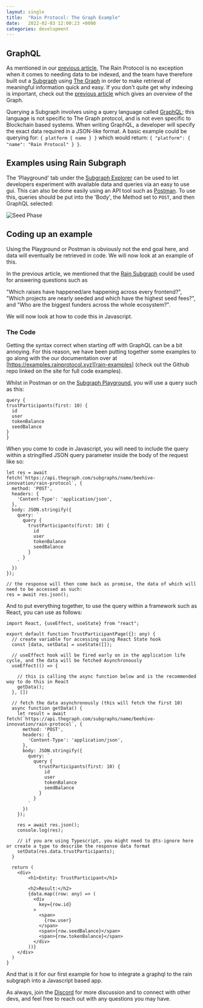 ```yaml
---
layout: single
title:  "Rain Protocol: The Graph Example"
date:   2022-02-03 12:00:23 +0000
categories: development
---
```


## GraphQL

As mentioned in our [previous article][previous-article], The Rain Protocol is no exception when it comes to needing data to be indexed, and the team have therefore built out a [Subgraph][subgraph] using [The Graph][the-graph] in order to make retrieval of meaningful information quick and easy. If you don't quite get why indexing is important, check out the [previous article][graph-overview] which gives an overview of the Graph.

Querying a Subgraph involves using a query language called [GraphQL][graph-ql]; this language is not specific to The Graph protocol, and is not even specific to Blockchain based systems. When writing GraphQL, a developer will specify the exact data required in a JSON-like format. A basic example could be querying for: `{ platform { name } }` which would return: `{ "platform": { "name": "Rain Protocol" } }`.

## Examples using Rain Subgraph

The 'Playground' tab under the [Subgraph Explorer][subgraph] can be used to let developers experiment with available data and queries via an easy to use gui. This can also be done easily using an API tool such as [Postman][postman]. To use this, queries should be put into the 'Body', the Method set to `POST`, and then GraphQL selected:


![Seed Phase](https://assets.unegma.net/rainprotocol.xyz/blog/postman-example.jpg "Seed Phase")

## Coding up an example

Using the Playground or Postman is obviously not the end goal here, and data will eventually be retrieved in code. We will now look at an example of this.

In the previous article, we mentioned that the [Rain Subgraph][subgraph] could be used for answering questions such as 

"Which raises have happened/are happening across every frontend?", "Which projects are nearly seeded and which have the highest seed fees?", and "Who are the biggest funders across the whole ecosystem?".

We will now look at how to code this in Javascript.

### The Code

Getting the syntax correct when starting off with GraphQL can be a bit annoying. For this reason, we have been putting together some examples to go along with the our documentation over at [https://examples.rainprotocol.xyz][rain-examples] (check out the Github repo linked on the site for full code examples).

Whilst in Postman or on the [Subgraph Playground][subgraph], you will use a query such as this:

```
query {
trustParticipants(first: 10) {
  id
  user
  tokenBalance
  seedBalance
}
}
```

When you come to code in Javascript, you will need to include the query within a stringified JSON query parameter inside the body of the request like so:

```
let res = await fetch(`https://api.thegraph.com/subgraphs/name/beehive-innovation/rain-protocol`, {
  method: 'POST',
  headers: {
    'Content-Type': 'application/json',
  },
  body: JSON.stringify({
    query: `
      query {
        trustParticipants(first: 10) {
          id
          user
          tokenBalance
          seedBalance
        }
      }
    `
  })
});

// the response will then come back as promise, the data of which will need to be accessed as such:
res = await res.json();
```

And to put everything together, to use the query within a framework such as React, you can use as follows:

```
import React, {useEffect, useState} from "react";

export default function TrustParticipantPage({}: any) {
  // create variable for accessing using React State hook
  const [data, setData] = useState([]);

  // useEffect hook will be fired early on in the application life cycle, and the data will be fetched Asynchronously
  useEffect(() => {
  
    // this is calling the async function below and is the recommended way to do this in React
    getData();
  }, [])

  // fetch the data asynchronously (this will fetch the first 10)
  async function getData() {
    let result = await fetch(`https://api.thegraph.com/subgraphs/name/beehive-innovation/rain-protocol`, {
      method: 'POST',
      headers: {
        'Content-Type': 'application/json',
      },
      body: JSON.stringify({
        query: `
          query {
            trustParticipants(first: 10) {
              id
              user
              tokenBalance
              seedBalance
            }
          }
        `
      })
    });

    res = await res.json();
    console.log(res);
    
    // if you are using Typescript, you might need to @ts-ignore here or create a type to describe the response data format
    setData(res.data.trustParticipants);
  }

  return (
    <div>
        <h1>Entity: TrustParticipant</h1>
    
        <h2>Result:</h2>
        {data.map((row: any) => (
          <div
            key={row.id}
          >
            <span>
              {row.user}
            </span>
            <span>{row.seedBalance}</span>
            <span>{row.tokenBalance}</span>
          </div>
        ))}
    </div>
  )
}

```

And that is it for our first example for how to integrate a graphql to the rain subgraph into a Javascript based app.

As always, join the [Discord][discord] for more discussion and to connect with other devs, and feel free to reach out with any questions you may have.

[graph-overview]: https://blog.rainprotocol.xyz/various/rain-protocol-the-graph-overview/
[the-graph]: https://thegraph.com/en/
[graph-ql]: https://graphql.org/
[subgraph]: https://thegraph.com/docs/en/developer/define-subgraph-hosted/
[rain-subgraph]: https://thegraph.com/hosted-service/subgraph/beehive-innovation/rain-protocol
[discord]: https://discord.gg/dzYS3JSwDP
[postman]: https://www.postman.com/
[rain-examples]: https://examples.rainprotocol.xyz/
[previous-article]: https://blog.rainprotocol.xyz/various/rain-protocol-the-graph-overview/
